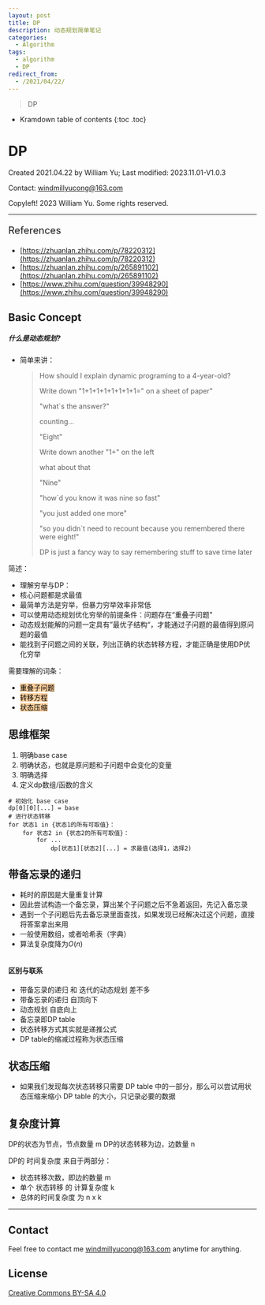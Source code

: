 ```yaml
---
layout: post
title: DP
description: 动态规划简单笔记
categories:
  - Algorithm
tags:
  - algorithm
  - DP
redirect_from:
  - /2021/04/22/
---
```


>  DP

* Kramdown table of contents
{:toc .toc}

# DP

Created 2021.04.22 by William Yu; Last modified: 2023.11.01-V1.0.3

Contact: [windmillyucong@163.com](mailto:windmillyucong@163.com)

Copyleft! 2023 William Yu. Some rights reserved.

---

<p style="font-size:20px;color:;text-align:;">References</p> 

- [https://zhuanlan.zhihu.com/p/78220312](https://zhuanlan.zhihu.com/p/78220312)
- [https://zhuanlan.zhihu.com/p/265891102](https://zhuanlan.zhihu.com/p/265891102)
- [https://www.zhihu.com/question/39948290](https://www.zhihu.com/question/39948290)


## Basic Concept

##### 什么是动态规划?

- 简单来讲：

  > How should I explain dynamic programing to a 4-year-old?
  >
  > Write down "1+1+1+1+1+1+1+1=" on a sheet of paper"
  >
  > "what`s the answer?"
  >
  > counting...
  >
  > "Eight"
  >
  > Write down another "1+" on the left
  >
  > what about that
  >
  > "Nine"
  >
  > "how`d you know it was nine so fast"
  >
  > "you just added one more"
  >
  > "so you didn`t need to recount because you remembered there were eight!"
  >
  > DP is just a fancy way to say remembering stuff to save time later


简述：
- 理解穷举与DP：
- 核心问题都是求最值
- 最简单方法是穷举，但暴力穷举效率非常低
- 可以使用动态规划优化穷举的前提条件：问题存在“重叠子问题”
- 动态规划能解的问题一定具有”最优子结构“，才能通过子问题的最值得到原问题的最值
- 能找到子问题之间的关联，列出正确的状态转移方程，才能正确是使用DP优化穷举


需要理解的词条：
- <mark style="background: #FFB86CA6;">重叠子问题</mark>
- <mark style="background: #FFB86CA6;">转移方程</mark>
- <mark style="background: #FFB86CA6;">状态压缩</mark>

## 思维框架

1. 明确base case
2. 明确状态，也就是原问题和子问题中会变化的变量
3. 明确选择
4. 定义dp数组/函数的含义

```shell
# 初始化 base case
dp[0][0][...] = base
# 进行状态转移
for 状态1 in {状态1的所有可取值}：
	for 状态2 in {状态2的所有可取值}：
		for ...
			dp[状态1][状态2][...] = 求最值(选择1，选择2)
```



## 带备忘录的递归

- 耗时的原因是大量重复计算
- 因此尝试构造一个备忘录，算出某个子问题之后不急着返回，先记入备忘录
- 遇到一个子问题后先去备忘录里面查找，如果发现已经解决过这个问题，直接将答案拿出来用
- 一般使用数组，或者哈希表（字典）
- 算法复杂度降为$O(n)$

```shell

```

#### 区别与联系

- 带备忘录的递归 和 迭代的动态规划 差不多
- 带备忘录的递归 自顶向下
- 动态规划 自底向上
- 备忘录即DP table
- 状态转移方式其实就是递推公式
- DP table的缩减过程称为状态压缩

## 状态压缩

- 如果我们发现每次状态转移只需要 DP table 中的一部分，那么可以尝试用状态压缩来缩小 DP table 的大小，只记录必要的数据


## 复杂度计算

DP的状态为节点，节点数量 m
DP的状态转移为边，边数量 n

DP的 时间复杂度 来自于两部分：
- 状态转移次数，即边的数量 m
- 单个 状态转移 的 计算复杂度 k
- 总体的时间复杂度 为 n x k





------

## Contact

Feel free to contact me [windmillyucong@163.com](mailto:windmillyucong@163.com) anytime for anything.



## License

[Creative Commons BY-SA 4.0](http://creativecommons.org/licenses/by-sa/4.0/)

